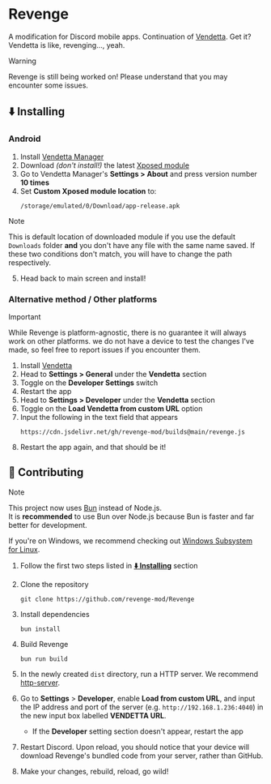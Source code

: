 # Revenge

A modification for Discord mobile apps. Continuation of [Vendetta](https://github.com/vendetta-mod). Get it? Vendetta is like, revenging..., yeah.

> [!WARNING]
> Revenge is still being worked on! Please understand that you may encounter some issues.

## ⬇️ Installing

### Android

1. Install [Vendetta Manager](https://github.com/vendetta-mod/VendettaManager/releases/latest/download/Manager.apk)
2. Download *(don't install!)* the latest [Xposed module](https://github.com/revenge-mod/RevengeXposed/releases/latest/download/app-release.apk)
3. Go to Vendetta Manager's **Settings > About** and press version number **10 times**
4. Set **Custom Xposed module location** to:
    ```
    /storage/emulated/0/Download/app-release.apk
    ```
> [!NOTE]
> This is default location of downloaded module if you use the default `Downloads` folder **and** you don't have any file with the same name saved. If these two conditions don't match, you will have to change the path respectively.

5. Head back to main screen and install!

### Alternative method / Other platforms

> [!IMPORTANT]
> While Revenge is platform-agnostic, there is no guarantee it will always work on other platforms. we do not have a device to test the changes I've made, so feel free to report issues if you encounter them.

1. Install [Vendetta](https://github.com/vendetta-mod/Vendetta)
2. Head to **Settings > General** under the **Vendetta** section
3. Toggle on the **Developer Settings** switch
4. Restart the app
5. Head to **Settings > Developer** under the **Vendetta** section
6. Toggle on the **Load Vendetta from custom URL** option
7. Input the following in the text field that appears
    ```
    https://cdn.jsdelivr.net/gh/revenge-mod/builds@main/revenge.js
    ```
8. Restart the app again, and that should be it!

## 💖 Contributing

> [!NOTE]  
> This project now uses [Bun](https://bun.sh) instead of Node.js.  
> It is **recommended** to use Bun over Node.js because Bun is faster and far better for development.  
>
> If you're on Windows, we recommend checking out [Windows Subsystem for Linux](https://github.com/MicrosoftDocs/WSL).

1. Follow the first two steps listed in [**⬇️ Installing**](#%EF%B8%8F-installing) section

2. Clone the repository
    ```
    git clone https://github.com/revenge-mod/Revenge
    ```

3. Install dependencies
    ```
    bun install
    ```

4. Build Revenge
    ```
    bun run build
    ```

5. In the newly created `dist` directory, run a HTTP server. We recommend [http-server](https://www.npmjs.com/package/http-server).

6. Go to **Settings** > **Developer**, enable **Load from custom URL**, and input the IP address and port of the server (e.g. `http://192.168.1.236:4040`) in the new input box labelled **VENDETTA URL**.
   - If the **Developer** setting section doesn't appear, restart the app

8. Restart Discord. Upon reload, you should notice that your device will download Revenge's bundled code from your server, rather than GitHub.

9. Make your changes, rebuild, reload, go wild!
